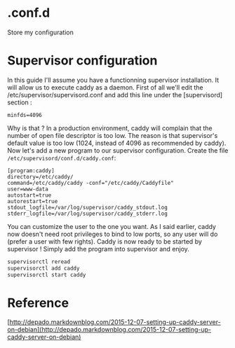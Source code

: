 # .conf.d
Store my configuration

# Supervisor configuration
In this guide I'll assume you have a functionning supervisor installation. It will allow us to execute caddy as a daemon. First of all we'll edit the /etc/supervisor/supervisord.conf and add this line under the [supervisord] section :

```
minfds=4096
```

Why is that ? In a production environment, caddy will complain that the number of open file descriptor is too low. The reason is that supervisor's default value is too low (1024, instead of 4096 as recommended by caddy). Now let's add a new program to our supervisor configuration. Create the file <code>/etc/supervisord/conf.d/caddy.conf</code>:

```
[program:caddy]
directory=/etc/caddy/
command=/etc/caddy/caddy -conf="/etc/caddy/Caddyfile"
user=www-data
autostart=true
autorestart=true
stdout_logfile=/var/log/supervisor/caddy_stdout.log
stderr_logfile=/var/log/supervisor/caddy_stderr.log
```

You can customize the user to the one you want. As I said earlier, caddy now doesn't need root privileges to bind to low ports, so any user will do (prefer a user with few rights). Caddy is now ready to be started by supervisor ! Simply add the program into supervisor and enjoy.
```sh
supervisorctl reread
supervisorctl add caddy
supervisorctl start caddy
```

# Reference
[http://depado.markdownblog.com/2015-12-07-setting-up-caddy-server-on-debian](http://depado.markdownblog.com/2015-12-07-setting-up-caddy-server-on-debian)
